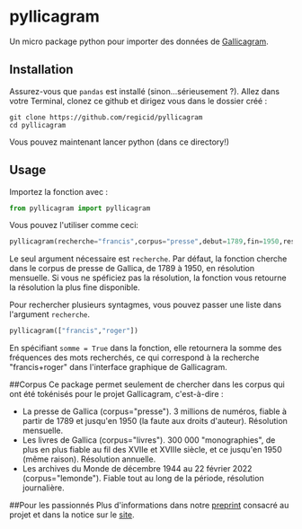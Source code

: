 # pyllicagram
Un micro package python pour importer des données de [Gallicagram](https://shiny.ens-paris-saclay.fr/app/gallicagram).

## Installation
Assurez-vous que `pandas` est installé (sinon...sérieusement ?). Allez dans votre Terminal, clonez ce github et dirigez vous dans le dossier créé :
```console
git clone https://github.com/regicid/pyllicagram
cd pyllicagram
```
Vous pouvez maintenant lancer python (dans ce directory!)

## Usage
Importez la fonction avec :
```python
from pyllicagram import pyllicagram
```

Vous pouvez l'utiliser comme ceci:
```python
pyllicagram(recherche="francis",corpus="presse",debut=1789,fin=1950,resolution="annee")
```
Le seul argument nécessaire est `recherche`. Par défaut, la fonction cherche dans le corpus de presse de Gallica, de 1789 à 1950, en résolution mensuelle. Si vous ne spéficiez pas la résolution, la fonction vous retourne la résolution la plus fine disponible.

Pour rechercher plusieurs syntagmes, vous pouvez passer une liste dans l'argument `recherche`. 
```python
pyllicagram(["francis","roger"])

```
En spécifiant `somme = True` dans la fonction, elle retournera la somme des fréquences des mots recherchés, ce qui correspond à la recherche "francis+roger" dans l'interface graphique de Gallicagram.

##Corpus
Ce package permet seulement de chercher dans les corpus qui ont été tokénisés pour le projet Gallicagram, c'est-à-dire :
* La presse de Gallica (corpus="presse"). 3 millions de numéros, fiable à partir de 1789 et jusqu'en 1950 (la faute aux droits d'auteur). Résolution mensuelle.
* Les livres de Gallica (corpus="livres"). 300 000 "monographies", de plus en plus fiable au fil des XVIIe et XVIIIe siècle, et ce jusqu'en 1950 (même raison). Résolution annuelle.
* Les archives du Monde de décembre 1944 au 22 février 2022 (corpus="lemonde"). Fiable tout au long de la période, résolution journalière.

##Pour les passionnés
Plus d'informations dans notre [preprint](https://osf.io/preprints/socarxiv/84bf3/) consacré au projet et dans la notice sur le [site](https://shiny.ens-paris-saclay.fr/app/gallicagram).
